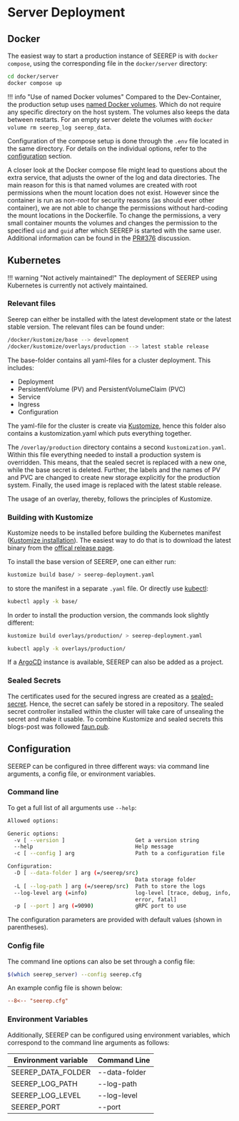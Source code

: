 # Server Deployment

## Docker

The easiest way to start a production instance of SEEREP is with `docker compose`,
using the corresponding file in the `docker/server` directory:

```bash
cd docker/server
docker compose up
```

!!! info "Use of named Docker volumes"
    <!-- markdownlint-disable-next-line -->
    Compared to the Dev-Container, the production setup uses
    [named Docker volumes](https://docs.docker.com/storage/volumes/). Which do
    not require any specific directory on the host system. The volumes also keeps
    the data between restarts.     For an empty server delete the volumes with
    `docker volume rm seerep_log seerep_data`.

Configuration of the compose setup is done through the `.env` file located in
the same directory. For details on the individual options, refer to the
[configuration](#configuration) section.

A closer look at the Docker compose file might lead to questions about the extra
service, that adjusts the owner of the log and data directories. The main reason
for this is that named volumes are created with root permissions when the mount
location does not exist. However since the container is run as non-root for
security reasons (as should ever other container), we are not able to change the
permissions without hard-coding the mount locations in the Dockerfile. To change
the permissions, a very small container mounts the volumes and changes the
permission to the specified `uid` and `guid` after which SEEREP is started with
the same user. Additional information can be found in the
[PR#376](https://github.com/agri-gaia/seerep/pull/376) discussion.

## Kubernetes

!!! warning "Not actively maintained!"
    <!-- markdownlint-disable-next-line -->
    The deployment of SEEREP using Kubernetes is currently not actively maintained.

### Relevant files

Seerep can either be installed with the latest development state or the latest
stable version. The relevant files can be found under:

```bash
/docker/kustomize/base --> development
/docker/kustomize/overlays/production --> latest stable release
```

The base-folder contains all yaml-files for a cluster deployment. This includes:

* Deployment
* PersistentVolume (PV) and PersistentVolumeClaim (PVC)
* Service
* Ingress
* Configuration

The yaml-file for the cluster is create via
[Kustomize](https://kubectl.docs.kubernetes.io/references/kustomize/), hence
this folder also contains a kustomization.yaml which puts everything together.

The `/overlay/production` directory contains a second `kustomization.yaml`.
Within this file everything needed to install a production system is overridden.
This means, that the sealed secret is replaced with a new one, while the base
secret is deleted. Further, the labels and the names of PV and PVC are changed
to create new storage explicitly for the production system. Finally, the used
image is replaced with the latest stable release.

The usage of an overlay, thereby, follows the principles of Kustomize.

### Building with Kustomize

Kustomize needs to be installed before building the Kubernetes manifest
([Kustomize installation](https://kubectl.docs.kubernetes.io/installation/kustomize/)).
The easiest way to do that is to download the latest binary from the
[offical release page](https://github.com/kubernetes-sigs/kustomize/releases).

To install the base version of SEEREP, one can either run:

```bash
kustomize build base/ > seerep-deployment.yaml
```

to store the manifest in a separate `.yaml` file. Or directly use
[kubectl](https://kubernetes.io/docs/reference/kubectl/):

```bash
kubectl apply -k base/
```

In order to install the production version, the commands look slightly different:

```bash
kustomize build overlays/production/ > seerep-deployment.yaml
```

```bash
kubectl apply -k overlays/production/
```

If a [ArgoCD](https://argo-cd.readthedocs.io/en/stable/) instance is available,
SEEREP can also be added as a project.

### Sealed Secrets

The certificates used for the secured ingress are created as a
[sealed-secret](https://github.com/bitnami-labs/sealed-secrets).
Hence, the secret can safely be stored in a repository. The sealed secret
controller installed within the cluster will take care of unsealing the secret
and make it usable. To combine Kustomize and sealed secrets this blogs-post was
followed [faun.pub](https://faun.pub/sealing-secrets-with-kustomize-51d1b79105d8).

## Configuration

SEEREP can be configured in three different ways: via command line arguments, a
config file, or environment variables.

### Command line

To get a full list of all arguments use `--help`:

```bash
Allowed options:

Generic options:
  -v [ --version ]                      Get a version string
  --help                                Help message
  -c [ --config ] arg                   Path to a configuration file

Configuration:
  -D [ --data-folder ] arg (=/seerep/src)
                                        Data storage folder
  -L [ --log-path ] arg (=/seerep/src)  Path to store the logs
  --log-level arg (=info)               log-level [trace, debug, info, warning,
                                        error, fatal]
  -p [ --port ] arg (=9090)             gRPC port to use
```

The configuration parameters are provided with default values (shown in parentheses).

### Config file

The command line options can also be set through a config file:

```bash
$(which seerep_server) --config seerep.cfg
```

An example config file is shown below:

```cfg title="seerep.cfg"
--8<-- "seerep.cfg"
```

### Environment Variables

Additionally, SEEREP can be configured using environment variables, which correspond
to the command line arguments as follows:

| Environment variable  | Command Line              |
|---                    |---                        |
| SEEREP_DATA_FOLDER    | --data-folder             |
| SEEREP_LOG_PATH       | --log-path                |
| SEEREP_LOG_LEVEL      | --log-level               |
| SEEREP_PORT           | --port                    |
